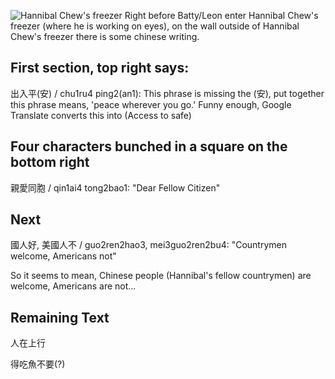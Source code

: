 ![Hannibal Chew's freezer](https://raw.github.com/swang/IRL/master/images/outside-hannibal-chews-freezer.png)
Right before Batty/Leon enter Hannibal Chew's freezer (where he is working on eyes), on the wall outside of Hannibal Chew's freezer there is some chinese writing.

First section, top right says:
-------------------
出入平(安) / chu1ru4 ping2(an1): This phrase is missing the (安), put together this phrase means, 'peace wherever you go.' Funny enough, Google Translate converts this into (Access to safe)

Four characters bunched in a square on the bottom right
-------------------
親愛同胞 / qin1ai4 tong2bao1: "Dear Fellow Citizen"

Next
-------------------
國人好, 美國人不 / guo2ren2hao3, mei3guo2ren2bu4: "Countrymen welcome, Americans not"

So it seems to mean, Chinese people (Hannibal's fellow countrymen) are welcome, Americans are not...

Remaining Text
-------------------
人在上行

得吃魚不要(?)
